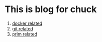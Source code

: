 # This is blog for chuck

1. [docker related][docker.md]
2. [git related][git.md]
3. [prim related][prime.md]


[docker.md]: ./docker.md "docker"
[prime.md]: ./prime.md "prime number"
[git.md]: ./git.md "git skill"

